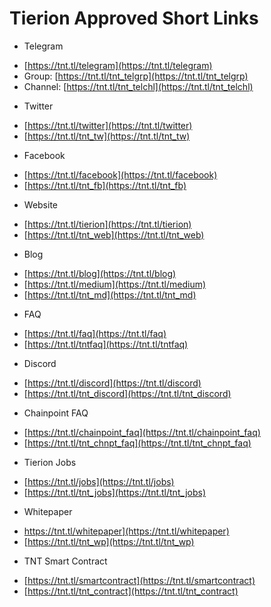 # Tierion Approved Short Links

* Telegram

- [https://tnt.tl/telegram](https://tnt.tl/telegram)
- Group: [https://tnt.tl/tnt_telgrp](https://tnt.tl/tnt_telgrp)
- Channel: [https://tnt.tl/tnt_telchl](https://tnt.tl/tnt_telchl)

* Twitter 

- [https://tnt.tl/twitter](https://tnt.tl/twitter)
- [https://tnt.tl/tnt_tw](https://tnt.tl/tnt_tw)

* Facebook 

- [https://tnt.tl/facebook](https://tnt.tl/facebook)
- [https://tnt.tl/tnt_fb](https://tnt.tl/tnt_fb)

* Website 

- [https://tnt.tl/tierion](https://tnt.tl/tierion)
- [https://tnt.tl/tnt_web](https://tnt.tl/tnt_web)

* Blog 

- [https://tnt.tl/blog](https://tnt.tl/blog)
- [https://tnt.tl/medium](https://tnt.tl/medium)
- [https://tnt.tl/tnt_md](https://tnt.tl/tnt_md)

* FAQ 

- [https://tnt.tl/faq](https://tnt.tl/faq)
- [https://tnt.tl/tntfaq](https://tnt.tl/tntfaq)

* Discord 

- [https://tnt.tl/discord](https://tnt.tl/discord)
- [https://tnt.tl/tnt_discord](https://tnt.tl/tnt_discord)

* Chainpoint FAQ 

- [https://tnt.tl/chainpoint_faq](https://tnt.tl/chainpoint_faq)
- [https://tnt.tl/tnt_chnpt_faq](https://tnt.tl/tnt_chnpt_faq)

* Tierion Jobs 

- [https://tnt.tl/jobs](https://tnt.tl/jobs)
- [https://tnt.tl/tnt_jobs](https://tnt.tl/tnt_jobs)

* Whitepaper 

- https://tnt.tl/whitepaper](https://tnt.tl/whitepaper)
- [https://tnt.tl/tnt_wp](https://tnt.tl/tnt_wp)

* TNT Smart Contract 

- [https://tnt.tl/smartcontract](https://tnt.tl/smartcontract)
- [https://tnt.tl/tnt_contract](https://tnt.tl/tnt_contract)
